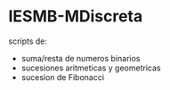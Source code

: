 # IESMB-MDiscreta
scripts de:
* suma/resta de numeros binarios
* sucesiones aritmeticas y geometricas
* sucesion de Fibonacci
